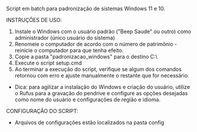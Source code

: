 Script em batch para padronização de sistemas Windows 11 e 10.

INSTRUÇÕES DE USO: 
1) Instale o Windows com o usuário padrão ("Beep Saude" ou outro) como administrador (único usuário do sistema)
3) Renomeie o computador de acordo com o número de patrimônio - reinicie o computador para que tenha efeito.
4) Copie a pasta "padronizacao_windows" para o destino C:\
5) Execute o script setup.cmd
6) Ao terminar a execução do script, verifique se algum dos comandos retornou com erro e ajuste manualmente o restante que for necessário.

* Dica: para agilizar a instalação do Windows e criação do usuário, utilize o Rufus para a gravação do pendrive e configure as opções desejadas como nome do usuário e configurações de região e idioma.

CONFIGURAÇÃO DO SCRIPT:
- Arquivos de configurações estão localizados na pasta config
